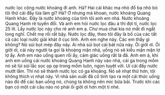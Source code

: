 nước lọc cộng nước khoáng đi anh. Hả? Hai cái khác mạ nhỏ đổ bạ nhỏ bỏ tôi thử cái đấy lừa làm gì? Hả? Ơ nhưng mà khoan, nước khoáng Quang Hanh khác. Đây là nước khoáng của tỉnh tôi anh em nhá. Nước khoáng Quang Hanh rẽ tuyến đối. Và anh em hỏi nước lọc đâu á thì đợi tí, nước lọc 25 lít. Lấy nước lọc này cho rẻ anh em ạ. Chư mua chai kia nó mất đi ngất long nghĩ. Chết mẹ rồi rất bậy. Nước lọc đây, theo tôi đây là bố của các tất cả các loại nước giải khát ở cục lính. Anh em nghe này. Các em thấy gì không? Nó sủi bọt mép đây này. Ai nhà sủi bọt cái bát nữa này. Ôi giời ơi. Ôi giời ơi, cái này người ta gọi là khoáng mặn nhá, uống nó sẽ kiểu mặn mặn lợ lợ ấy. Anh em nào uống quen rồi ấy, cảm giác uống rất là đã. Anh em à, khi anh em uống cái nước khoáng Quang Hanh này vào nhá, cái ga trong mồm nó sẽ lủi sủi lắc sọc ọp ọp trong mồm luôn, ngon tuyệt vời. Ui cái đấy nước mướt lắm. Thì nó sẽ thành nước lọc có ga khoáng. Nó sẽ nhạt thử hơn, tôi không thích vị nhạt này. Vì nhà sản xuất đã cố tình tạo ra một cái thức uống nào đó để các bạn uống nó, chúng ta không nên mic bừa bãi. Trước khi các bạn có một cái câu nào nó phải ối giời ơi hơn một tí nhé.